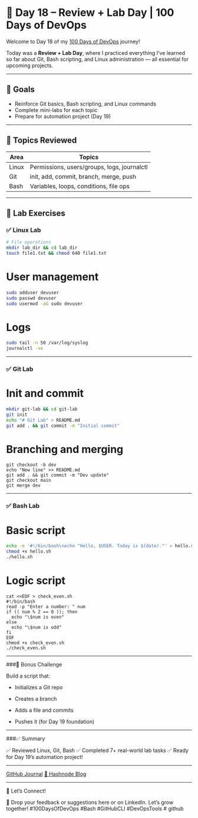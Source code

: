 # 🔁 Day 18 – Review + Lab Day | 100 Days of DevOps

Welcome to Day 18 of my [100 Days of DevOps](https://github.com/ritesh355/Devops-journal) journey!

Today was a **Review + Lab Day**, where I practiced everything I’ve learned so far about Git, Bash scripting, and Linux administration — all essential for upcoming projects.

---

## 🎯 Goals

- Reinforce Git basics, Bash scripting, and Linux commands  
- Complete mini-labs for each topic  
- Prepare for automation project (Day 19)

---

## 🧠 Topics Reviewed

| Area     | Topics                                   |
|----------|-------------------------------------------|
| Linux    | Permissions, users/groups, logs, journalctl |
| Git      | init, add, commit, branch, merge, push    |
| Bash     | Variables, loops, conditions, file ops     |

---

## 🧪 Lab Exercises

### ✅ Linux Lab

```bash
# File operations
mkdir lab_dir && cd lab_dir
touch file1.txt && chmod 640 file1.txt
```
# User management
```bash
sudo adduser devuser
sudo passwd devuser
sudo usermod -aG sudo devuser
```
# Logs
```bash
sudo tail -n 50 /var/log/syslog
journalctl -xe
```
---
### ✅ Git Lab
# Init and commit
```bash
mkdir git-lab && cd git-lab
git init
echo "# Git Lab" > README.md
git add . && git commit -m "Initial commit"
```
# Branching and merging
```
git checkout -b dev
echo "New line" >> README.md
git add . && git commit -m "Dev update"
git checkout main
git merge dev
```
---

### ✅ Bash Lab

# Basic script
```bash
echo -e '#!/bin/bash\necho "Hello, $USER. Today is $(date)."' > hello.sh
chmod +x hello.sh
./hello.sh
```
# Logic script
```
cat <<EOF > check_even.sh
#!/bin/bash
read -p "Enter a number: " num
if (( num % 2 == 0 )); then
  echo "\$num is even"
else
  echo "\$num is odd"
fi
EOF
chmod +x check_even.sh
./check_even.sh
```
---


###🎯 Bonus Challenge

Build a script that:

-    Initializes a Git repo

-    Creates a branch

-    Adds a file and commits

-    Pushes it (for Day 19 foundation)
---

###✅ Summary

✅ Reviewed Linux, Git, Bash
✅ Completed 7+ real-world lab tasks
✅ Ready for Day 19’s automation project!

---


[GitHub Journal](https://github.com/ritesh355/Devops-journal)
[📝 Hashnode Blog](https://ritesh-devops.hashnode.dev)

---

 💬 Let’s Connect!

💬 Drop your feedback or suggestions here or on LinkedIn. Let’s grow together!
#100DaysOfDevOps #Bash #GitHubCLI #DevOpsTools # github 















